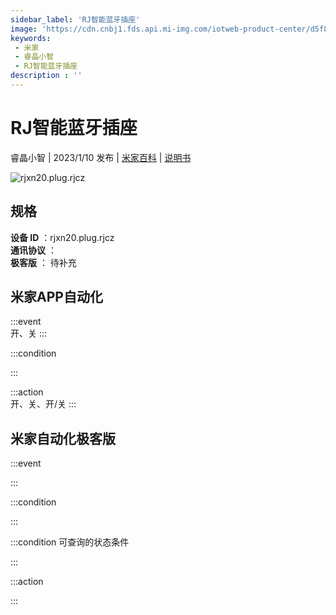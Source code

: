 ```yaml
---
sidebar_label: 'RJ智能蓝牙插座'
image: 'https://cdn.cnbj1.fds.api.mi-img.com/iotweb-product-center/d5f87216dc01edbce83d8919b58d1b87_1667541436808.png?GalaxyAccessKeyId=AKVGLQWBOVIRQ3XLEW&Expires=9223372036854775807&Signature=PFY4ECDqwjCMtBUow4RsCk3NIAE='
keywords: 
 - 米家
 - 睿晶小智
 - RJ智能蓝牙插座
description : ''
---
```

# RJ智能蓝牙插座

睿晶小智 | 2023/1/10 发布 | [米家百科](https://home.mi.com/webapp/content/baike/product/index.html?model=rjxn20.plug.rjcz) | [说明书](https://home.mi.com/views/introduction.html?model=rjxn20.plug.rjcz&region=cn)

![rjxn20.plug.rjcz](https://cdn.cnbj1.fds.api.mi-img.com/iotweb-product-center/d5f87216dc01edbce83d8919b58d1b87_1667541436808.png?GalaxyAccessKeyId=AKVGLQWBOVIRQ3XLEW&Expires=9223372036854775807&Signature=PFY4ECDqwjCMtBUow4RsCk3NIAE=)

## 规格  
> 
**设备 ID** ：rjxn20.plug.rjcz  
**通讯协议** ：  
**极客版**  ： 待补充 


## 米家APP自动化  

:::event  
开、关
:::

:::condition  

:::

:::action   
开、关、开/关
:::

## 米家自动化极客版  

:::event  

:::

:::condition  

:::

:::condition 可查询的状态条件  

:::

:::action  

:::

        
